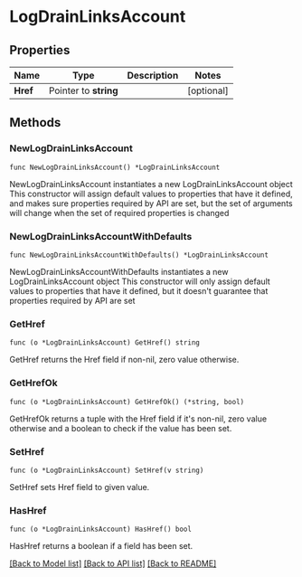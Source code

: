 # LogDrainLinksAccount

## Properties

Name | Type | Description | Notes
------------ | ------------- | ------------- | -------------
**Href** | Pointer to **string** |  | [optional] 

## Methods

### NewLogDrainLinksAccount

`func NewLogDrainLinksAccount() *LogDrainLinksAccount`

NewLogDrainLinksAccount instantiates a new LogDrainLinksAccount object
This constructor will assign default values to properties that have it defined,
and makes sure properties required by API are set, but the set of arguments
will change when the set of required properties is changed

### NewLogDrainLinksAccountWithDefaults

`func NewLogDrainLinksAccountWithDefaults() *LogDrainLinksAccount`

NewLogDrainLinksAccountWithDefaults instantiates a new LogDrainLinksAccount object
This constructor will only assign default values to properties that have it defined,
but it doesn't guarantee that properties required by API are set

### GetHref

`func (o *LogDrainLinksAccount) GetHref() string`

GetHref returns the Href field if non-nil, zero value otherwise.

### GetHrefOk

`func (o *LogDrainLinksAccount) GetHrefOk() (*string, bool)`

GetHrefOk returns a tuple with the Href field if it's non-nil, zero value otherwise
and a boolean to check if the value has been set.

### SetHref

`func (o *LogDrainLinksAccount) SetHref(v string)`

SetHref sets Href field to given value.

### HasHref

`func (o *LogDrainLinksAccount) HasHref() bool`

HasHref returns a boolean if a field has been set.


[[Back to Model list]](../README.md#documentation-for-models) [[Back to API list]](../README.md#documentation-for-api-endpoints) [[Back to README]](../README.md)


